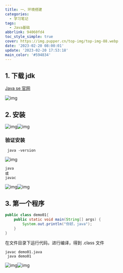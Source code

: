```yaml
---
title: 一、环境搭建
categories:
  - 学习笔记
tags:
  - Java基础
abbrlink: 94060fd4
toc_style_simple: true
cover: https://img.pupper.cn/top-img/top-img-88.webp
date: '2023-02-20 08:00:01'
update: '2023-02-20 17:53:18'
main_color: '#594834'
---
```


## 1. 下载 jdk

[Java se 官网](https://www.oracle.com/java/technologies/javase/jdk11-archive-downloads.html)

![img](https://img.pupper.cn/img/1649753553759-89208cf0-d122-44df-98cf-33b2a5fcef76.png)

## 2. 安装

![img](https://img.pupper.cn/img/1649753943270-bb33f865-e843-4462-bf45-5d48741b1a6f.png)![img](https://img.pupper.cn/img/1649753856171-7eb71411-8570-4514-81e8-36f4c21bfeac.png)

### 验证安装

```shell
 java -version
```

![img](https://img.pupper.cn/img/1649754199672-703032fe-ca43-425e-977a-9e3e642ac7e4.png)

```shell
java
或
javac
```

![img](https://img.pupper.cn/img/1649754280944-42db6c66-b4e6-410d-a07f-a2736c6c9388.png)![img](https://img.pupper.cn/img/1649754294273-90c87ea9-ef08-4e5f-a1c9-39262070581e.png)

## 3. 第一个程序

```java
public class demo01{
	public static void main(String[] args) {
		System.out.println("你好，java");
	}
}
```

在文件目录下运行代码，进行编译，得到 .class 文件

```shell
javac demo01.java
 java demo01
```

![img](https://img.pupper.cn/img/1649754758241-a5091d47-f0e4-466a-9b76-0000d3aed17d.png)![img](https://img.pupper.cn/img/1649754884588-78586594-f8ab-40e3-a917-e944110676f2.png)
